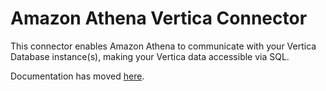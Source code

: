 # Amazon Athena Vertica Connector

This connector enables Amazon Athena to communicate with your Vertica Database instance(s), making your Vertica data accessible via SQL.

Documentation has moved [here](https://docs.aws.amazon.com/athena/latest/ug/connectors-vertica.html).
